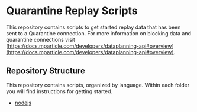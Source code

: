 # Quarantine Replay Scripts

This repository contains scripts to get started replay data that has been sent to a Quarantine connection.  For more information on blocking data and quarantine connections visit [https://docs.mparticle.com/developers/dataplanning-api#overview](https://docs.mparticle.com/developers/dataplanning-api#overview).

## Repository Structure

This repository contains scripts, organized by language.  Within each folder you will find instructions for getting started.

* [nodejs](./nodejs)
